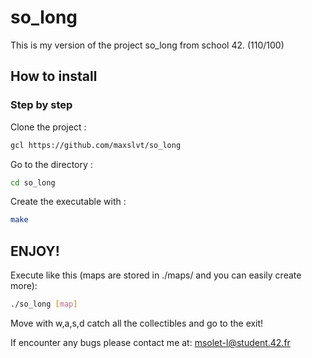 # so_long

This is my version of the project so_long from school 42. (110/100)

## How to install

### Step by step

Clone the project :

```bash
gcl https://github.com/maxslvt/so_long
```

Go to the directory :

```bash
cd so_long
```

Create the executable with :

```bash
make
```

## ENJOY!

Execute like this (maps are stored in ./maps/ and you can easily create more):

```bash
./so_long [map]
```

Move with w,a,s,d catch all the collectibles and go to the exit!

If encounter any bugs please contact me at: msolet-l@student.42.fr
